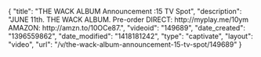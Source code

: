 {
    "title": "THE WACK ALBUM Announcement :15 TV Spot",
    "description": "JUNE 11th. THE WACK ALBUM. Pre-order DIRECT: http:\/\/myplay.me\/10ym AMAZON: http:\/\/amzn.to\/10OCe87.",
    "videoid": "149689",
    "date_created": "1396559862",
    "date_modified": "1418181242",
    "type": "captivate",
    "layout": "video",
    "url": "\/v\/the-wack-album-announcement-15-tv-spot\/149689"
}